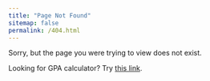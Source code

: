 ```yaml
---
title: "Page Not Found"
sitemap: false
permalink: /404.html
---
```


Sorry, but the page you were trying to view does not exist.

Looking for GPA calculator? Try [this link](https://zecqiu.com/MUST-GPA/).